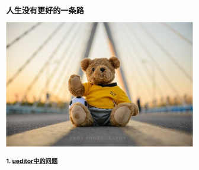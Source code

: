 ## 人生没有更好的一条路
![image](https://github.com/qingfengmy/blogs/raw/master/sources/time.jpg)
### 1. [ueditor中的问题](https://github.com/qingfengmy/blogs/blob/master/articles/20170920_ueditor%E4%B8%AD%E7%9A%84%E9%97%AE%E9%A2%98%E8%AE%B0%E5%BD%95.markdown)
